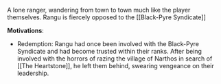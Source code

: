 A lone ranger, wandering from town to town much like the player themselves. Rangu is fiercely opposed to the [[Black-Pyre Syndicate]]

**Motivations**:
- Redemption: Rangu had once been involved with the Black-Pyre Syndicate and had become trusted within their ranks. After being involved with the horrors of razing the village of Narthos in search of [[The Heartstone]], he left them behind, swearing vengeance on their leadership.
